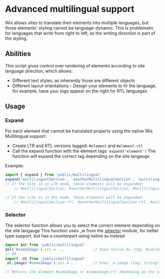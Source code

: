 # Advanced multilingual support
Wix allows sites to translate their elements into multiple languages, but those elements' styling cannot be language-dynamic.<nt>
This is problematic for languages that write from right to left, as the writing direction is part of the styling.

## Abilities
This script gives control over rendering of elements according to site language direction, which allows:
- Different text styles, as inherently those are different objects
- Different layout orientations - Design your elements to fir the language, for example, have your logo appear on the right for RTL languages

## Usage
### Expand
For each element that cannot be translated properly using the native Wix Multilingual support:
- Create LTR and RTL versions tagged: `#element` and `#element-rtl`
- Call the expand function with the element tags: `expand('element')`
The function will expand the correct tag depending on the site langauge

Example:
```js
import { expand } from 'public/multilingual'
expand('multilingualSection', 'anotherMultilingualSection', 'multilingualElement')
// If the site is in LTR mode, these elements will be expanded:
    // #multilingualSection, #anotherMultilingualSection, #multilingualElement

// If the site is in RTL mode, these elements will be expanded:
    // #multilingualSection-rtl, #anotherMultilingualSection-rtl, #multilingualElement-rtl
```

### Selector
The selector function allows you to select the correct element depending on the site langauge<bt>
This function uses _w from the [selector](../selector/readme.md) module, for better type support, but has a counterpart using native `$w` instead

```js
import $ml from 'public/multilingual'
$ml('#someImage').src = ...             // Uses native $w (tag: WixElementSelector)
// OR
import _ml from 'public/multilingual'
_ml.image('#someImage').src = ...       // Uses _w.image (tag: string)

// Returns the element #someImage or #someImage-rtl depending on the site langauge
```
